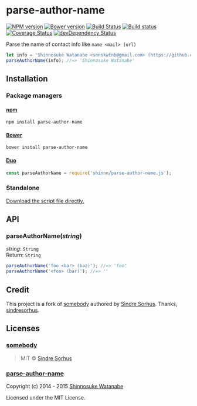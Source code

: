 # parse-author-name

[![NPM version](https://img.shields.io/npm/v/parse-author-name.svg?style=flat)](https://www.npmjs.com/package/parse-author-name)
[![Bower version](https://img.shields.io/bower/v/parse-author-name.svg?style=flat)](https://github.com/shinnn/parse-author-name.js/releases)
[![Build Status](https://img.shields.io/travis/shinnn/parse-author-name.js.svg?style=flat)](https://travis-ci.org/shinnn/parse-author-name.js)
[![Build status](https://ci.appveyor.com/api/projects/status/78w10w4v87c1bxaq?svg=true)](https://ci.appveyor.com/project/ShinnosukeWatanabe/parse-author-name-js)
[![Coverage Status](https://img.shields.io/coveralls/shinnn/parse-author-name.js.svg?style=flat)](https://coveralls.io/r/shinnn/parse-author-name.js)
[![devDependency Status](https://david-dm.org/shinnn/parse-author-name.js/dev-status.svg?style=flat)](https://david-dm.org/shinnn/parse-author-name.js#info=devDependencies)

Parse the name of contact info like `name <mail> (url)`

```javascript
let info = 'Shinnosuke Watanabe <snnskwtnb@gmail.com> (https://github.com/shinnn)';
parseAuthorName(info); //=> 'Shinnosuke Watanabe'
```

## Installation

### Package managers

#### [npm](https://www.npmjs.com/)

```
npm install parse-author-name
```

#### [Bower](http://bower.io/)

```
bower install parse-author-name
```

#### [Duo](http://duojs.org/)

```javascript
const parseAuthorName = require('shinnn/parse-author-name.js');
```

### Standalone

[Download the script file directly.](https://raw.githubusercontent.com/shinnn/parse-author-name.js/master/parse-author-name.js)

## API

### parseAuthorName(*string*)

*string*: `String`  
Return: `String`

```javascript
parseAuthorName('foo <bar> (baz)'); //=> 'foo'
parseAuthorName('<foo> (bar)'); //=> ''
```

## Credit

This project is a fork of [somebody](https://github.com/sindresorhus/somebody) authored by [Sindre Sorhus](http://sindresorhus.com/hi/). Thanks, [sindresorhus](https://github.com/sindresorhus).

## Licenses

### [somebody](./LICENSES.md#somebody)

> MIT © [Sindre Sorhus](http://sindresorhus.com/)

### [parse-author-name](./LICENSES.md#parse-author-name)

Copyright (c) 2014 - 2015 [Shinnosuke Watanabe](https://github.com/shinnn)

Licensed under the MIT License.
